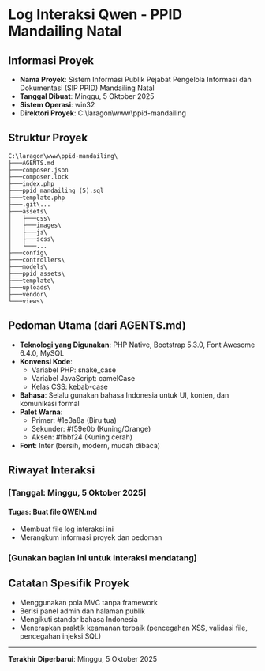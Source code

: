 # Log Interaksi Qwen - PPID Mandailing Natal

## Informasi Proyek
- **Nama Proyek**: Sistem Informasi Publik Pejabat Pengelola Informasi dan Dokumentasi (SIP PPID) Mandailing Natal
- **Tanggal Dibuat**: Minggu, 5 Oktober 2025
- **Sistem Operasi**: win32
- **Direktori Proyek**: C:\laragon\www\ppid-mandailing

## Struktur Proyek
```
C:\laragon\www\ppid-mandailing\
├───AGENTS.md
├───composer.json
├───composer.lock
├───index.php
├───ppid_mandailing (5).sql
├───template.php
├───.git\...
├───assets\
│   ├───css\
│   ├───images\
│   ├───js\
│   ├───scss\
│   └───...
├───config\
├───controllers\
├───models\
├───ppid_assets\
├───template\
├───uploads\
├───vendor\
└───views\
```

## Pedoman Utama (dari AGENTS.md)
- **Teknologi yang Digunakan**: PHP Native, Bootstrap 5.3.0, Font Awesome 6.4.0, MySQL
- **Konvensi Kode**: 
  - Variabel PHP: snake_case
  - Variabel JavaScript: camelCase
  - Kelas CSS: kebab-case
- **Bahasa**: Selalu gunakan bahasa Indonesia untuk UI, konten, dan komunikasi formal
- **Palet Warna**:
  - Primer: #1e3a8a (Biru tua)
  - Sekunder: #f59e0b (Kuning/Orange)
  - Aksen: #fbbf24 (Kuning cerah)
- **Font**: Inter (bersih, modern, mudah dibaca)

## Riwayat Interaksi

### [Tanggal: Minggu, 5 Oktober 2025]
#### Tugas: Buat file QWEN.md
- Membuat file log interaksi ini
- Merangkum informasi proyek dan pedoman

### [Gunakan bagian ini untuk interaksi mendatang]

## Catatan Spesifik Proyek
- Menggunakan pola MVC tanpa framework
- Berisi panel admin dan halaman publik
- Mengikuti standar bahasa Indonesia
- Menerapkan praktik keamanan terbaik (pencegahan XSS, validasi file, pencegahan injeksi SQL)

---

**Terakhir Diperbarui**: Minggu, 5 Oktober 2025